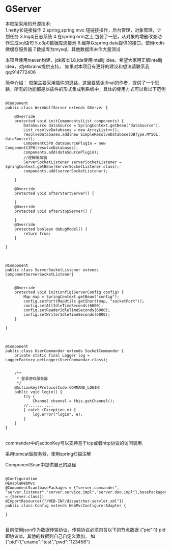 # GServer
本框架采用的开源技术:<br/>
1.netty长链接操作
2.spring,spring mvc 短链接操作，后台管理，对象管理，计划任务
3.log4j日志系统
4.在spring orm之上,包装了一层，从对象的增删改查动作生成sql语句
5.c3p0数据库连接池
6.缓存以spring data提供的接口，使用redis做缓存服务器
7.数据库为mysql，其他数据库未作大量测试

本项目使用maven构建，jdk版本1.8,ide使用intellij idea，希望大家用正版intellij idea，对jetbrains提供支持，
如果对本项目有更好的建议和想法请联系我qq:914772406

简单介绍：
框架主要采用插件的思路，这里要感谢jfinal的作者，提供了一个思路，所有的功能都是以插件的形式集成到系统中，具体的使用方式可以看以下范例<br/>
<pre>
<code>
@Component
public class WereWolfServer extends GServer {

    @Override
    protected void initComponents(List<IComponent> components) {
        DataSource dataSource = SpringContext.getBean("dataSource");
        List<ResolveDataBase> resolveDatabases = new ArrayList<>();
        resolveDatabases.add(new SimpleResolveDatabase(DBType.MYSQL, dataSource));
        ComponentC3P0 dataSourcePlugin = new ComponentC3P0(resolveDatabases);
        components.add(dataSourcePlugin);
        //逻辑服务器
        ServerSocketListener serverSocketListener = SpringContext.getBean(ServerSocketListener.class);
        components.add(serverSocketListener);

    }

    @Override
    protected void afterStartServer() {
        
    }
    @Override
    protected void afterStopServer() {
        
    }
    @Override
    protected boolean debugModel() {
        return true;
    }

}
</code>
</pre>
<pre>
<code>
@Component
public class ServerSocketListener extends ComponentServerSocketListener{


    @Override
    protected void initConfig(ServerConfig config) {
        Map<String, Object> map = SpringContext.getBean("config");
        config.setPort(MapUtils.getShort(map, "socketPort"));
        config.setAllIdleTimeSeconds(6000);
        config.setReaderIdleTimeSeconds(6000);
        config.setWriterIdleTimeSeconds(6000);
    }

}
</code>
</pre>
<pre>
<code>
@Component
public class UserCommandar extends SocketCommander {
	private static final Logger log = LoggerFactory.getLogger(UserCommandar.class);

	
    /**
     * 登录游戏服务器
     */
    @ActionKey(ProtocolCode.COMMAND_LOGIN)
    public void login() {
	    try {
	    	Channel channel = this.getChannel();
        //...........
		} catch (Exception e) {
			log.error("login", e);
		}
    }
}
</code>
</pre>
commander中的actionKey可以支持基于tcp或者http协议的访问调用.

采用tomcat做服务器，使用spring扫描注解

ComponentScan中提供自己的路径
<pre>
<code>
@Configuration
@EnableWebMvc
@ComponentScan(basePackages = {"server.commander", "server.listener","server.service.impl","server.dao.impl"},basePackageClasses = {Server.class})
@ImportResource({"/WEB-INF/dispatcher-servlet.xml"})
public class Config extends WebMvcConfigurerAdapter {

}
</code>
</pre>

目前使用json作为数据传输协议，传输协议必须包含以下的节点数据
{"pid":1}
pid即协议id，其他的数据则自己自定义添加。
如{"pid":1,"uname":"test","pwd":"123456"}
